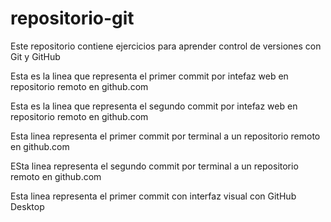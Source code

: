# repositorio-git
Este repositorio contiene ejercicios  para aprender control de versiones  con Git y GitHub

Esta es la linea que representa el primer commit por intefaz web en repositorio remoto en github.com

Esta es la linea que representa el segundo commit por intefaz web en repositorio remoto en github.com

Esta linea representa el primer commit por terminal a un repositorio remoto en github.com

ESta linea representa el segundo commit por terminal a un repositorio remoto en github.com

Esta linea representa el primer commit con interfaz visual con GitHub Desktop

